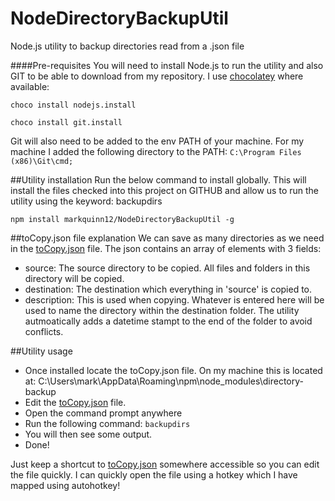 # NodeDirectoryBackupUtil
Node.js utility to backup directories read from a .json file

####Pre-requisites
You will need to install Node.js to run the utility and also GIT to be able to download from my repository. I use [chocolatey](https://chocolatey.org/) where available:

`choco install nodejs.install`

`choco install git.install`

Git will also need to be added to the env PATH of your machine. For my machine I added the following directory to the PATH:
`C:\Program Files (x86)\Git\cmd;`

##Utility installation
Run the below command to install globally. This will install the files checked into this project on GITHUB and allow us to run the utility using the keyword: backupdirs

`npm install markquinn12/NodeDirectoryBackupUtil -g`

##toCopy.json file explanation
We can save as many directories as we need in the [toCopy.json](toCopy.json) file. The json contains an array of elements with 3 fields:

- source: The source directory to be copied. All files and folders in this directory will be copied.
- destination: The destination which everything in 'source' is copied to.
- description: This is used when copying. Whatever is entered here will be used to name the directory within the destination folder. The utility autmoatically adds a datetime stampt to the end of the folder to avoid conflicts.

##Utility usage
- Once installed locate the toCopy.json file. On my machine this is located at: C:\Users\mark\AppData\Roaming\npm\node_modules\directory-backup
- Edit the [toCopy.json](toCopy.json) file.
- Open the command prompt anywhere
- Run the following command: `backupdirs`
- You will then see some output.
- Done!

Just keep a shortcut to  [toCopy.json](toCopy.json) somewhere accessible so you can edit the file quickly. I can quickly open the file using a hotkey which I have mapped using autohotkey!
